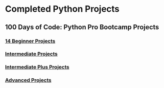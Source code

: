 # Completed Python Projects

## 100 Days of Code: Python Pro Bootcamp Projects
### [14 Beginner Projects](https://github.com/rachanahegde/python-pro-bootcamp-beginner-projects)
### [Intermediate Projects](https://github.com/rachanahegde/python-pro-bootcamp-intermediate-projects)
### [Intermediate Plus Projects](https://github.com/rachanahegde/python-pro-bootcamp-intermediate-plus-projects)
### [Advanced Projects](https://github.com/rachanahegde/python-pro-bootcamp-advanced-projects)
